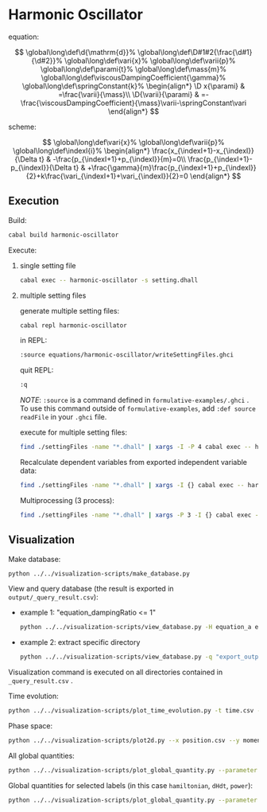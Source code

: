# Harmonic Oscillator

equation:

$$
\global\long\def\d{\mathrm{d}}%
\global\long\def\D#1#2{\frac{\d#1}{\d#2}}%
\global\long\def\vari{x}%
\global\long\def\varii{p}%
\global\long\def\parami{t}%
\global\long\def\mass{m}%
\global\long\def\viscousDampingCoefficient{\gamma}%
\global\long\def\springConstant{k}%
\begin{align*}
\D x{\parami} & =\frac{\varii}{\mass}\\
\D{\varii}{\parami} & =-\frac{\viscousDampingCoefficient}{\mass}\varii-\springConstant\vari
\end{align*}
$$

scheme:

$$
\global\long\def\vari{x}%
\global\long\def\varii{p}%
\global\long\def\indexI{i}%
\begin{align*}
\frac{x_{\indexI+1}-x_{\indexI}}{\Delta t} & -\frac{p_{\indexI+1}+p_{\indexI}}{m}=0\\
\frac{p_{\indexI+1}-p_{\indexI}}{\Delta t} & +\frac{\gamma}{m}\frac{p_{\indexI+1}+p_{\indexI}}{2}+k\frac{\vari_{\indexI+1}+\vari_{\indexI}}{2}=0
\end{align*}
$$

## Execution

Build:

```sh
cabal build harmonic-oscillator
```

Execute:

1. single setting file

   ```sh
   cabal exec -- harmonic-oscillator -s setting.dhall
   ```

1. multiple setting files

   generate multiple setting files:

   ```sh
   cabal repl harmonic-oscillator
   ```

   in REPL:

   ```sh
   :source equations/harmonic-oscillator/writeSettingFiles.ghci
   ```

   quit REPL:

   ```sh
   :q
   ```

   _NOTE_: `:source` is a command defined in `formulative-examples/.ghci` . To use this command outside of `formulative-examples`, add `:def source readFile` in your `.ghci` file.

   execute for multiple setting files:

   ```sh
   find ./settingFiles -name "*.dhall" | xargs -I -P 4 cabal exec -- harmonic-oscillator -s {}
   ```

   Recalculate dependent variables from exported independent variable data:

   ```sh
   find ./settingFiles -name "*.dhall" | xargs -I {} cabal exec -- harmonic-oscillator --recalculation Continue -s {}
   ```

   Multiprocessing (3 process):

   ```sh
   find ./settingFiles -name "*.dhall" | xargs -P 3 -I {} cabal exec -- harmonic-oscillator --recalculation Continue -s {}
   ```

## Visualization

Make database:

```sh
python ../../visualization-scripts/make_database.py
```

View and query database (the result is exported in `output/_query_result.csv`):

- example 1: "equation_dampingRatio <= 1"

  ```sh
  python ../../visualization-scripts/view_database.py -H equation_a equation_b equation_xInit equation_pxInit equation_pyInit -q "equation_dampingRatio <= 1"
  ```

- example 2: extract specific directory

  ```sh
  python ../../visualization-scripts/view_database.py -q "export_outputDirectory == \"output/eeca6053077485a19e88dbeb2424390f1c6b37b7\""
  ```

Visualization command is executed on all directories contained in `_query_result.csv` .

Time evolution:

```sh
python ../../visualization-scripts/plot_time_evolution.py -t time.csv -x position.csv
```

Phase space:

```sh
python ../../visualization-scripts/plot2d.py --x position.csv --y momentum.csv
```

All global quantities:

```sh
python ../../visualization-scripts/plot_global_quantity.py --parameter time.csv --data dependentVariable/_global.csv
```

Global quantities for selected labels (in this case `hamiltonian`, `dHdt`, `power`):

```sh
python ../../visualization-scripts/plot_global_quantity.py --parameter time.csv --data dependentVariable/_global.csv --header hamiltonian dHdt power
```
